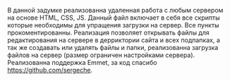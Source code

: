 В данной задумке реализованна удаленная работа с любым сервером на основе HTML, CSS, JS. 
Данный файл включает в себя все скрипты которые необходимы для упращения загрузки на сервер.
Все пункты прокоментированны.
Реализация позволяет открывать файлы для редактирования на сервере в дерриктории сайта и всех подпапках, 
а так же создавать или удалять файлы и папки, реализованна загрузка файлов на сервер (размер ограничен настройками сервера).
Реализованна поддержка Emmet, за код спасибо https://github.com/sergeche.
